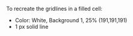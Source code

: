 To recreate the gridlines in a filled cell:

- Color: White, Background 1, 25%  (191,191,191)
- 1 px solid line
